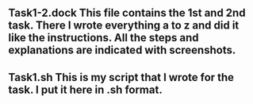 Task1-2.dock
This file contains the 1st and 2nd task.
There I wrote everything a to z and did it like the instructions. 
All the steps and explanations are indicated with screenshots.
---------------------------------------------------------------
Task1.sh 
This is my script that I wrote for the task.
I put it here in .sh format.
----------------------------------------------------------------
